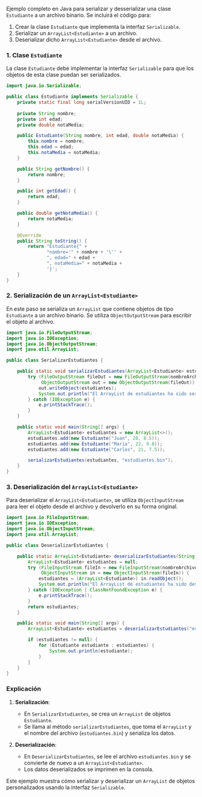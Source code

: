 Ejemplo completo en Java para serializar y desserializar una clase `Estudiante` a un archivo binario. Se incluirá el código para:

1. Crear la clase `Estudiante` que implementa la interfaz `Serializable`.
2. Serializar un `ArrayList<Estudiante>` a un archivo.
3. Deserializar dicho `ArrayList<Estudiante>` desde el archivo.

### 1. Clase `Estudiante`

La clase `Estudiante` debe implementar la interfaz `Serializable` para que los objetos de esta clase puedan ser serializados.

```java
import java.io.Serializable;

public class Estudiante implements Serializable {
    private static final long serialVersionUID = 1L;
    
    private String nombre;
    private int edad;
    private double notaMedia;

    public Estudiante(String nombre, int edad, double notaMedia) {
        this.nombre = nombre;
        this.edad = edad;
        this.notaMedia = notaMedia;
    }

    public String getNombre() {
        return nombre;
    }

    public int getEdad() {
        return edad;
    }

    public double getNotaMedia() {
        return notaMedia;
    }

    @Override
    public String toString() {
        return "Estudiante{" +
               "nombre='" + nombre + '\'' +
               ", edad=" + edad +
               ", notaMedia=" + notaMedia +
               '}';
    }
}
```

### 2. Serialización de un `ArrayList<Estudiante>`

En este paso se serializa un `ArrayList` que contiene objetos de tipo `Estudiante` a un archivo binario. Se utiliza `ObjectOutputStream` para escribir el objeto al archivo.

```java
import java.io.FileOutputStream;
import java.io.IOException;
import java.io.ObjectOutputStream;
import java.util.ArrayList;

public class SerializarEstudiantes {

    public static void serializarEstudiantes(ArrayList<Estudiante> estudiantes, String nombreArchivo) {
        try (FileOutputStream fileOut = new FileOutputStream(nombreArchivo);
             ObjectOutputStream out = new ObjectOutputStream(fileOut)) {
            out.writeObject(estudiantes);
            System.out.println("El ArrayList de estudiantes ha sido serializado en " + nombreArchivo);
        } catch (IOException e) {
            e.printStackTrace();
        }
    }

    public static void main(String[] args) {
        ArrayList<Estudiante> estudiantes = new ArrayList<>();
        estudiantes.add(new Estudiante("Juan", 20, 8.5));
        estudiantes.add(new Estudiante("María", 22, 9.0));
        estudiantes.add(new Estudiante("Carlos", 21, 7.5));

        serializarEstudiantes(estudiantes, "estudiantes.bin");
    }
}
```

### 3. Deserialización del `ArrayList<Estudiante>`

Para deserializar el `ArrayList<Estudiante>`, se utiliza `ObjectInputStream` para leer el objeto desde el archivo y devolverlo en su forma original.

```java
import java.io.FileInputStream;
import java.io.IOException;
import java.io.ObjectInputStream;
import java.util.ArrayList;

public class DeserializarEstudiantes {

    public static ArrayList<Estudiante> deserializarEstudiantes(String nombreArchivo) {
        ArrayList<Estudiante> estudiantes = null;
        try (FileInputStream fileIn = new FileInputStream(nombreArchivo);
             ObjectInputStream in = new ObjectInputStream(fileIn)) {
            estudiantes = (ArrayList<Estudiante>) in.readObject();
            System.out.println("El ArrayList de estudiantes ha sido deserializado desde " + nombreArchivo);
        } catch (IOException | ClassNotFoundException e) {
            e.printStackTrace();
        }
        return estudiantes;
    }

    public static void main(String[] args) {
        ArrayList<Estudiante> estudiantes = deserializarEstudiantes("estudiantes.bin");

        if (estudiantes != null) {
            for (Estudiante estudiante : estudiantes) {
                System.out.println(estudiante);
            }
        }
    }
}
```

### Explicación

1. **Serialización**:
   - En `SerializarEstudiantes`, se crea un `ArrayList` de objetos `Estudiante`.
   - Se llama al método `serializarEstudiantes`, que toma el `ArrayList` y el nombre del archivo (`estudiantes.bin`) y serializa los datos.
   
2. **Deserialización**:
   - En `DeserializarEstudiantes`, se lee el archivo `estudiantes.bin` y se convierte de nuevo a un `ArrayList<Estudiante>`.
   - Los datos deserializados se imprimen en la consola.

Este ejemplo muestra cómo serializar y deserializar un `ArrayList` de objetos personalizados usando la interfaz `Serializable`.